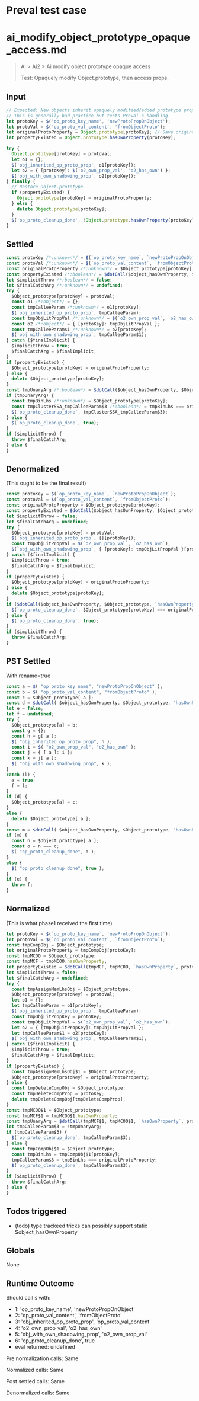 # Preval test case

# ai_modify_object_prototype_opaque_access.md

> Ai > Ai2 > Ai modify object prototype opaque access
>
> Test: Opaquely modify Object.prototype, then access props.

## Input

`````js filename=intro
// Expected: New objects inherit opaquely modified/added prototype properties.
// This is generally bad practice but tests Preval's handling.
let protoKey = $('op_proto_key_name', 'newProtoPropOnObject');
let protoVal = $('op_proto_val_content', 'fromObjectProto');
let originalProtoProperty = Object.prototype[protoKey]; // Save original, if any
let propertyExisted = Object.prototype.hasOwnProperty(protoKey);

try {
  Object.prototype[protoKey] = protoVal;
  let o1 = {};
  $('obj_inherited_op_proto_prop', o1[protoKey]);
  let o2 = { [protoKey]: $('o2_own_prop_val', 'o2_has_own') };
  $('obj_with_own_shadowing_prop', o2[protoKey]);
} finally {
  // Restore Object.prototype
  if (propertyExisted) {
    Object.prototype[protoKey] = originalProtoProperty;
  } else {
    delete Object.prototype[protoKey];
  }
  $('op_proto_cleanup_done', !Object.prototype.hasOwnProperty(protoKey) || Object.prototype[protoKey] === originalProtoProperty);
}
`````


## Settled


`````js filename=intro
const protoKey /*:unknown*/ = $(`op_proto_key_name`, `newProtoPropOnObject`);
const protoVal /*:unknown*/ = $(`op_proto_val_content`, `fromObjectProto`);
const originalProtoProperty /*:unknown*/ = $Object_prototype[protoKey];
const propertyExisted /*:boolean*/ = $dotCall($object_hasOwnProperty, $Object_prototype, `hasOwnProperty`, protoKey);
let $implicitThrow /*:boolean*/ = false;
let $finalCatchArg /*:unknown*/ = undefined;
try {
  $Object_prototype[protoKey] = protoVal;
  const o1 /*:object*/ = {};
  const tmpCalleeParam /*:unknown*/ = o1[protoKey];
  $(`obj_inherited_op_proto_prop`, tmpCalleeParam);
  const tmpObjLitPropVal /*:unknown*/ = $(`o2_own_prop_val`, `o2_has_own`);
  const o2 /*:object*/ = { [protoKey]: tmpObjLitPropVal };
  const tmpCalleeParam$1 /*:unknown*/ = o2[protoKey];
  $(`obj_with_own_shadowing_prop`, tmpCalleeParam$1);
} catch ($finalImplicit) {
  $implicitThrow = true;
  $finalCatchArg = $finalImplicit;
}
if (propertyExisted) {
  $Object_prototype[protoKey] = originalProtoProperty;
} else {
  delete $Object_prototype[protoKey];
}
const tmpUnaryArg /*:boolean*/ = $dotCall($object_hasOwnProperty, $Object_prototype, `hasOwnProperty`, protoKey);
if (tmpUnaryArg) {
  const tmpBinLhs /*:unknown*/ = $Object_prototype[protoKey];
  const tmpClusterSSA_tmpCalleeParam$3 /*:boolean*/ = tmpBinLhs === originalProtoProperty;
  $(`op_proto_cleanup_done`, tmpClusterSSA_tmpCalleeParam$3);
} else {
  $(`op_proto_cleanup_done`, true);
}
if ($implicitThrow) {
  throw $finalCatchArg;
} else {
}
`````


## Denormalized
(This ought to be the final result)

`````js filename=intro
const protoKey = $(`op_proto_key_name`, `newProtoPropOnObject`);
const protoVal = $(`op_proto_val_content`, `fromObjectProto`);
const originalProtoProperty = $Object_prototype[protoKey];
const propertyExisted = $dotCall($object_hasOwnProperty, $Object_prototype, `hasOwnProperty`, protoKey);
let $implicitThrow = false;
let $finalCatchArg = undefined;
try {
  $Object_prototype[protoKey] = protoVal;
  $(`obj_inherited_op_proto_prop`, {}[protoKey]);
  const tmpObjLitPropVal = $(`o2_own_prop_val`, `o2_has_own`);
  $(`obj_with_own_shadowing_prop`, { [protoKey]: tmpObjLitPropVal }[protoKey]);
} catch ($finalImplicit) {
  $implicitThrow = true;
  $finalCatchArg = $finalImplicit;
}
if (propertyExisted) {
  $Object_prototype[protoKey] = originalProtoProperty;
} else {
  delete $Object_prototype[protoKey];
}
if ($dotCall($object_hasOwnProperty, $Object_prototype, `hasOwnProperty`, protoKey)) {
  $(`op_proto_cleanup_done`, $Object_prototype[protoKey] === originalProtoProperty);
} else {
  $(`op_proto_cleanup_done`, true);
}
if ($implicitThrow) {
  throw $finalCatchArg;
}
`````


## PST Settled
With rename=true

`````js filename=intro
const a = $( "op_proto_key_name", "newProtoPropOnObject" );
const b = $( "op_proto_val_content", "fromObjectProto" );
const c = $Object_prototype[ a ];
const d = $dotCall( $object_hasOwnProperty, $Object_prototype, "hasOwnProperty", a );
let e = false;
let f = undefined;
try {
  $Object_prototype[a] = b;
  const g = {};
  const h = g[ a ];
  $( "obj_inherited_op_proto_prop", h );
  const i = $( "o2_own_prop_val", "o2_has_own" );
  const j = { [ a ]: i };
  const k = j[ a ];
  $( "obj_with_own_shadowing_prop", k );
}
catch (l) {
  e = true;
  f = l;
}
if (d) {
  $Object_prototype[a] = c;
}
else {
  delete $Object_prototype[ a ];
}
const m = $dotCall( $object_hasOwnProperty, $Object_prototype, "hasOwnProperty", a );
if (m) {
  const n = $Object_prototype[ a ];
  const o = n === c;
  $( "op_proto_cleanup_done", o );
}
else {
  $( "op_proto_cleanup_done", true );
}
if (e) {
  throw f;
}
`````


## Normalized
(This is what phase1 received the first time)

`````js filename=intro
let protoKey = $(`op_proto_key_name`, `newProtoPropOnObject`);
let protoVal = $(`op_proto_val_content`, `fromObjectProto`);
const tmpCompObj = $Object_prototype;
let originalProtoProperty = tmpCompObj[protoKey];
const tmpMCOO = $Object_prototype;
const tmpMCF = tmpMCOO.hasOwnProperty;
let propertyExisted = $dotCall(tmpMCF, tmpMCOO, `hasOwnProperty`, protoKey);
let $implicitThrow = false;
let $finalCatchArg = undefined;
try {
  const tmpAssignMemLhsObj = $Object_prototype;
  $Object_prototype[protoKey] = protoVal;
  let o1 = {};
  let tmpCalleeParam = o1[protoKey];
  $(`obj_inherited_op_proto_prop`, tmpCalleeParam);
  const tmpObjLitPropKey = protoKey;
  const tmpObjLitPropVal = $(`o2_own_prop_val`, `o2_has_own`);
  let o2 = { [tmpObjLitPropKey]: tmpObjLitPropVal };
  let tmpCalleeParam$1 = o2[protoKey];
  $(`obj_with_own_shadowing_prop`, tmpCalleeParam$1);
} catch ($finalImplicit) {
  $implicitThrow = true;
  $finalCatchArg = $finalImplicit;
}
if (propertyExisted) {
  const tmpAssignMemLhsObj$1 = $Object_prototype;
  $Object_prototype[protoKey] = originalProtoProperty;
} else {
  const tmpDeleteCompObj = $Object_prototype;
  const tmpDeleteCompProp = protoKey;
  delete tmpDeleteCompObj[tmpDeleteCompProp];
}
const tmpMCOO$1 = $Object_prototype;
const tmpMCF$1 = tmpMCOO$1.hasOwnProperty;
const tmpUnaryArg = $dotCall(tmpMCF$1, tmpMCOO$1, `hasOwnProperty`, protoKey);
let tmpCalleeParam$3 = !tmpUnaryArg;
if (tmpCalleeParam$3) {
  $(`op_proto_cleanup_done`, tmpCalleeParam$3);
} else {
  const tmpCompObj$1 = $Object_prototype;
  const tmpBinLhs = tmpCompObj$1[protoKey];
  tmpCalleeParam$3 = tmpBinLhs === originalProtoProperty;
  $(`op_proto_cleanup_done`, tmpCalleeParam$3);
}
if ($implicitThrow) {
  throw $finalCatchArg;
} else {
}
`````


## Todos triggered


- (todo) type trackeed tricks can possibly support static $object_hasOwnProperty


## Globals


None


## Runtime Outcome


Should call `$` with:
 - 1: 'op_proto_key_name', 'newProtoPropOnObject'
 - 2: 'op_proto_val_content', 'fromObjectProto'
 - 3: 'obj_inherited_op_proto_prop', 'op_proto_val_content'
 - 4: 'o2_own_prop_val', 'o2_has_own'
 - 5: 'obj_with_own_shadowing_prop', 'o2_own_prop_val'
 - 6: 'op_proto_cleanup_done', true
 - eval returned: undefined

Pre normalization calls: Same

Normalized calls: Same

Post settled calls: Same

Denormalized calls: Same
